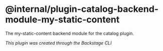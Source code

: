# @internal/plugin-catalog-backend-module-my-static-content

The my-static-content backend module for the catalog plugin.

_This plugin was created through the Backstage CLI_
